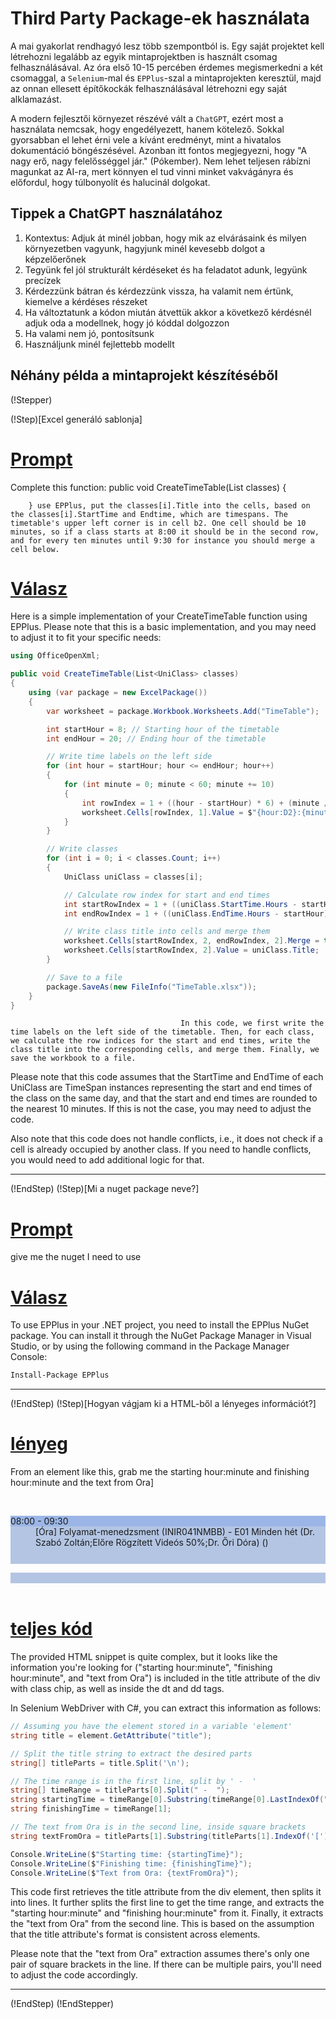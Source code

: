 # Third Party Package-ek használata

A mai gyakorlat rendhagyó lesz több szempontból is. Egy saját projektet kell létrehozni legalább az egyik mintaprojektben is használt csomag felhasználásával. Az óra első 10-15 percében érdemes megismerkedni a két csomaggal, a `Selenium`-mal és `EPPlus`-szal a mintaprojekten keresztül, majd az onnan ellesett építőkockák felhasználásával létrehozni egy saját alklamazást.

A modern fejlesztői környezet részévé vált a `ChatGPT`, ezért most a használata nemcsak, hogy engedélyezett, hanem kötelező. Sokkal gyorsabban el lehet érni vele a kívánt eredményt, mint a hivatalos dokumentáció böngészésével. Azonban itt fontos megjegyezni, hogy "A nagy erő, nagy felelősséggel jár." (Pókember). Nem lehet teljesen rábízni magunkat az AI-ra, mert könnyen el tud vinni minket vakvágányra és előfordul, hogy túlbonyolít és halucinál dolgokat.

## Tippek a ChatGPT használatához
1. Kontextus: Adjuk át minél jobban, hogy mik az elvárásaink és milyen környezetben vagyunk, hagyjunk minél kevesebb dolgot a képzelőerőnek
2. Tegyünk fel jól strukturált kérdéseket és ha feladatot adunk, legyünk precízek
3. Kérdezzünk bátran és kérdezzünk vissza, ha valamit nem értünk, kiemelve a kérdéses részeket
4. Ha változtatunk a kódon miután átvettük akkor a következő kérdésnél adjuk oda a modellnek, hogy jó kóddal dolgozzon
5. Ha valami nem jó, pontosítsunk
6. Használjunk minél fejlettebb modellt

## Néhány példa a mintaprojekt készítéséből
(!Stepper)

(!Step)[Excel generáló sablonja]
# [Prompt](#tab/focus)
Complete this function: public void CreateTimeTable(List<UniClass> classes)
        {

        } use EPPlus, put the classes[i].Title into the cells, based on the classes[i].StartTime and Endtime, which are timespans. The timetable's upper left corner is in cell b2. One cell should be 10 minutes, so if a class starts at 8:00 it should be in the second row, and for every ten minutes until 9:30 for instance you should merge a cell below.
# [Válasz](#tab/entire)
  Here is a simple implementation of your CreateTimeTable function using EPPlus. Please note that this is a basic implementation, and you may need to adjust it to fit your specific needs:
```csharp
using OfficeOpenXml;

public void CreateTimeTable(List<UniClass> classes)
{
    using (var package = new ExcelPackage())
    {
        var worksheet = package.Workbook.Worksheets.Add("TimeTable");

        int startHour = 8; // Starting hour of the timetable
        int endHour = 20; // Ending hour of the timetable

        // Write time labels on the left side
        for (int hour = startHour; hour <= endHour; hour++)
        {
            for (int minute = 0; minute < 60; minute += 10)
            {
                int rowIndex = 1 + ((hour - startHour) * 6) + (minute / 10);
                worksheet.Cells[rowIndex, 1].Value = $"{hour:D2}:{minute:D2}";
            }
        }

        // Write classes
        for (int i = 0; i < classes.Count; i++)
        {
            UniClass uniClass = classes[i];

            // Calculate row index for start and end times
            int startRowIndex = 1 + ((uniClass.StartTime.Hours - startHour) * 6) + (uniClass.StartTime.Minutes / 10);
            int endRowIndex = 1 + ((uniClass.EndTime.Hours - startHour) * 6) + (uniClass.EndTime.Minutes / 10);

            // Write class title into cells and merge them
            worksheet.Cells[startRowIndex, 2, endRowIndex, 2].Merge = true;
            worksheet.Cells[startRowIndex, 2].Value = uniClass.Title;
        }

        // Save to a file
        package.SaveAs(new FileInfo("TimeTable.xlsx"));
    }
}
```
                                          In this code, we first write the time labels on the left side of the timetable. Then, for each class, we calculate the row indices for the start and end times, write the class title into the corresponding cells, and merge them. Finally, we save the workbook to a file.

Please note that this code assumes that the StartTime and EndTime of each UniClass are TimeSpan instances representing the start and end times of the class on the same day, and that the start and end times are rounded to the nearest 10 minutes. If this is not the case, you may need to adjust the code.

Also note that this code does not handle conflicts, i.e., it does not check if a cell is already occupied by another class. If you need to handle conflicts, you would need to add additional logic for that.
***
(!EndStep)
(!Step)[Mi a nuget package neve?]
# [Prompt](#tab/focus)
give me the nuget I need to use
# [Válasz](#tab/entire)
To use EPPlus in your .NET project, you need to install the EPPlus NuGet package. You can install it through the NuGet Package Manager in Visual Studio, or by using the following command in the Package Manager Console:
```bash
Install-Package EPPlus
```
***
(!EndStep)
(!Step)[Hogyan vágjam ki a HTML-ből a lényeges információt?]

# [lényeg](#tab/focus)
From an element like this, grab me the starting hour:minute and finishing hour:minute and the text from Ora] <div style="WIDTH:100%;top:0px;left:0%;" title="Idő:2023 Május 8 (Hétfő) 08:00 -  09:30
Esemény:[Óra] Folyamat-menedzsment (INIR041NMBB)  - E01   Minden hét (Dr. Szabó Zoltán;Előre Rögzített Videós 50%;Dr. Őri Dóra) ()
Hely:Nem definiált" class="chip chip0 "><div class="dhdV" style="display:none">0$$0$Mon May 08 2023 09:30:00 GMT+0200 (Central European Summer Time)$693158734$false$$0$[object Object]$0$Mon May 08 2023 08:00:00 GMT+0200 (Central European Summer Time)$2$[Óra] Folyamat-menedzsment (INIR041NMBB)  - E01   Minden hét (Dr. Szabó Zoltán;Előre Rögzített Videós 50%;Dr. Őri Dóra) ()$$</div><div style="BORDER-BOTTOM-COLOR:#9BB6E6" class="ct">&nbsp;</div><dl style="BORDER-BOTTOM-COLOR:#9BB6E6; BACKGROUND-COLOR:#B3C5E3; BORDER-TOP-COLOR: #9BB6E6; HEIGHT: 77px; BORDER-RIGHT-COLOR:#9BB6E6; BORDER-LEFT-COLOR:#9BB6E6;"><dt style="BACKGROUND-COLOR:#9BB6E6">08:00 - 09:30 <i class="cic cic-tmr">&nbsp;</i></dt><dd><span>[Óra] Folyamat-menedzsment (INIR041NMBB)  - E01   Minden hét (Dr. Szabó Zoltán;Előre Rögzített Videós 50%;Dr. Őri Dóra) ()</span></dd><div class="resizer" style="display:none"><div class="rszr_icon">&nbsp;</div></div></dl><div style="BORDER-BOTTOM-COLOR:#9BB6E6; BACKGROUND-COLOR:#B3C5E3; BORDER-TOP-COLOR: #9BB6E6; BORDER-RIGHT-COLOR: #9BB6E6; BORDER-LEFT-COLOR:#9BB6E6" class="cb1">&nbsp;</div><div style="BORDER-BOTTOM-COLOR:#9BB6E6; BORDER-TOP-COLOR:#9BB6E6; BORDER-RIGHT-COLOR:#9BB6E6; BORDER-LEFT-COLOR:#9BB6E6" class="cb2">&nbsp;</div></div> 
# [teljes kód](#tab/entire)
        
The provided HTML snippet is quite complex, but it looks like the information you're looking for ("starting hour:minute", "finishing hour:minute", and "text from Ora") is included in the title attribute of the div with class chip, as well as inside the dt and dd tags.

In Selenium WebDriver with C#, you can extract this information as follows:
```csharp
// Assuming you have the element stored in a variable 'element'
string title = element.GetAttribute("title");

// Split the title string to extract the desired parts
string[] titleParts = title.Split('\n');

// The time range is in the first line, split by ' -  '
string[] timeRange = titleParts[0].Split(" -  ");
string startingTime = timeRange[0].Substring(timeRange[0].LastIndexOf(" ") + 1);  // extract the time after the last space
string finishingTime = timeRange[1];

// The text from Ora is in the second line, inside square brackets
string textFromOra = titleParts[1].Substring(titleParts[1].IndexOf('[') + 1, titleParts[1].IndexOf(']') - titleParts[1].IndexOf('[') - 1);

Console.WriteLine($"Starting time: {startingTime}");
Console.WriteLine($"Finishing time: {finishingTime}");
Console.WriteLine($"Text from Ora: {textFromOra}");

```
This code first retrieves the title attribute from the div element, then splits it into lines. It further splits the first line to get the time range, and extracts the "starting hour:minute" and "finishing hour:minute" from it. Finally, it extracts the "text from Ora" from the second line. This is based on the assumption that the title attribute's format is consistent across elements.

Please note that the "text from Ora" extraction assumes there's only one pair of square brackets in the line. If there can be multiple pairs, you'll need to adjust the code accordingly.
***
(!EndStep)
(!EndStepper)
